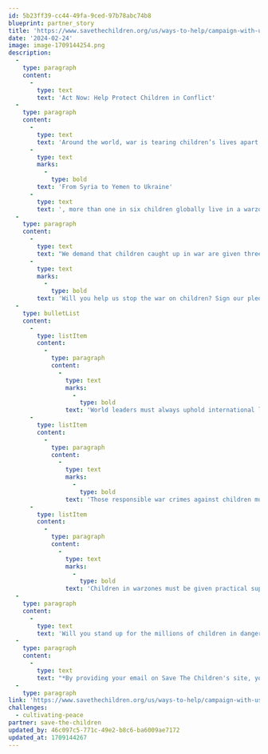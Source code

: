 ```yaml
---
id: 5b23ff39-cc44-49fa-9ced-97b78abc74b8
blueprint: partner_story
title: 'https://www.savethechildren.org/us/ways-to-help/campaign-with-us/stop-war-on-children'
date: '2024-02-24'
image: image-1709144254.png
description:
  -
    type: paragraph
    content:
      -
        type: text
        text: 'Act Now: Help Protect Children in Conflict'
  -
    type: paragraph
    content:
      -
        type: text
        text: 'Around the world, war is tearing children’s lives apart. '
      -
        type: text
        marks:
          -
            type: bold
        text: 'From Syria to Yemen to Ukraine'
      -
        type: text
        text: ', more than one in six children globally live in a warzone.'
  -
    type: paragraph
    content:
      -
        type: text
        text: "We demand that children caught up in war are given three things: safety, justice and the  practical help they need.\_"
      -
        type: text
        marks:
          -
            type: bold
        text: 'Will you help us stop the war on children? Sign our pledge:'
  -
    type: bulletList
    content:
      -
        type: listItem
        content:
          -
            type: paragraph
            content:
              -
                type: text
                marks:
                  -
                    type: bold
                text: 'World leaders must always uphold international law to protect children in conflict.'
      -
        type: listItem
        content:
          -
            type: paragraph
            content:
              -
                type: text
                marks:
                  -
                    type: bold
                text: 'Those responsible war crimes against children must be held to account'
      -
        type: listItem
        content:
          -
            type: paragraph
            content:
              -
                type: text
                marks:
                  -
                    type: bold
                text: 'Children in warzones must be given practical support on the ground to protect and care for them, and to help them recover.'
  -
    type: paragraph
    content:
      -
        type: text
        text: 'Will you stand up for the millions of children in danger? By demanding change from governments, and by supporting Save the Children’s recovery programs helping children in conflict-affected regions, you can make a practical difference to children’s lives in war zones.'
  -
    type: paragraph
    content:
      -
        type: text
        text: "*By providing your email on Save The Children's site, you will start receiving news of your generosity in action, including inspiring children's stories, emergency alerts and ways to get involved."
  -
    type: paragraph
link: 'https://www.savethechildren.org/us/ways-to-help/campaign-with-us/stop-war-on-children'
challenges:
  - cultivating-peace
partner: save-the-children
updated_by: 46c097c5-771c-49e2-b8c6-ba6009ae7172
updated_at: 1709144267
---
```


